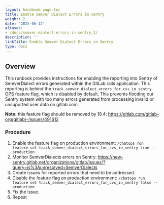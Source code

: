 ```yaml
---
layout: handbook-page-toc
title: Enable Semver Dialect Errors in Sentry
weight: 2
date: '2025-06-12'
aliases:
- /docs/semver-dialect-errors-in-sentry_1/
description: ''
linkTitle: Enable Semver Dialect Errors in Sentry
type: docs
---
```


## Overview

This runbook provides instructions for enabling the reporting into Sentry of SemverDialect errors generated within the GitLab rails application. This reporting is behind the `track_semver_dialect_errors_for_cvs_in_sentry` [OPS](https://docs.gitlab.com/ee/development/feature_flags/#ops-type) feature flag, which is disabled by default. This prevents flooding our Sentry system with too many errors generated from processing invalid or unsuported user data on gitlab.com.

**Note:** this feature flag should be removed by 18.4: https://gitlab.com/gitlab-org/gitlab/-/issues/491612

### Procedure

1. Enable the feature flag on production environment: `/chatops run feature set track_semver_dialect_errors_for_cvs_in_sentry true --production`
2. Monitor SemverDialects errors on Sentry: https://new-sentry.gitlab.net/organizations/gitlab/issues/?query=is%3Aunresolved+SemverDialects
3. Create issues for reported errors that need to be addressed.
4. Disable the feature flag on production environment: `/chatops run feature set track_semver_dialect_errors_for_cvs_in_sentry false --production`
5. Fix the issue.
6. Repeat
